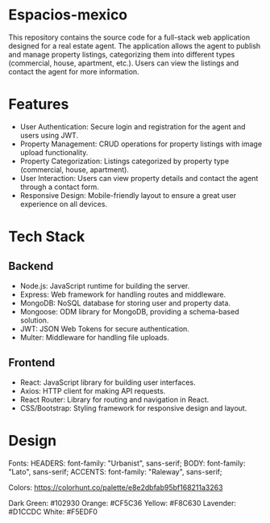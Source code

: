 # Espacios-mexico

This repository contains the source code for a full-stack web application designed for a real estate agent. The application allows the agent to publish and manage property listings, categorizing them into different types (commercial, house, apartment, etc.). Users can view the listings and contact the agent for more information.

# Features

- User Authentication: Secure login and registration for the agent and users using JWT.
- Property Management: CRUD operations for property listings with image upload functionality.
- Property Categorization: Listings categorized by property type (commercial, house, apartment).
- User Interaction: Users can view property details and contact the agent through a contact form.
- Responsive Design: Mobile-friendly layout to ensure a great user experience on all devices.

# Tech Stack

## Backend

- Node.js: JavaScript runtime for building the server.
- Express: Web framework for handling routes and middleware.
- MongoDB: NoSQL database for storing user and property data.
- Mongoose: ODM library for MongoDB, providing a schema-based solution.
- JWT: JSON Web Tokens for secure authentication.
- Multer: Middleware for handling file uploads.

## Frontend

- React: JavaScript library for building user interfaces.
- Axios: HTTP client for making API requests.
- React Router: Library for routing and navigation in React.
- CSS/Bootstrap: Styling framework for responsive design and layout.


# Design

Fonts: 
 HEADERS: font-family: "Urbanist", sans-serif;
 BODY: font-family: "Lato", sans-serif;
 ACCENTS: font-family: "Raleway", sans-serif; 
 
 Colors: https://colorhunt.co/palette/e8e2dbfab95bf168211a3263

 Dark Green: #102930
 Orange: #CF5C36
 Yellow: #F8C630
 Lavender: #D1CCDC
 White: #F5EDF0

